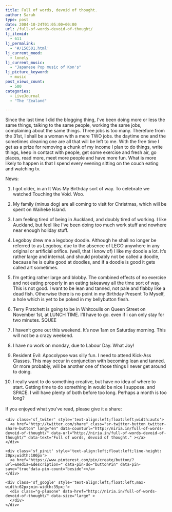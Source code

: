```yaml
---
title: Full of words, devoid of thought.
author: Sarah
type: post
date: 2004-10-24T01:05:00+00:00
url: /full-of-words-devoid-of-thought/
lj_itemid:
  - 611
lj_permalink:
  - '#/156501.html'
lj_current_mood:
  - lonely
lj_current_music:
  - "Japanese Pop music of Kon's"
lj_picture_keyword:
  - music
post_views_count:
  - 500
categories:
  - LiveJournal
  - "The 'Zealand"

---
```

<div id="fb-root">
</div>

Since the last time I did the blogging thing, I&#8217;ve been doing more or less the same things, talking to the same people, working the same jobs, complaining about the same things. Three jobs is too many. Therefore from the 31st, I shall be a woman with a mere TWO jobs. the daytime one and the sometimes cleaning one are all that will be left to me. With the free time I get as a prize for removing a chunk of my income I plan to do things, write things, keep in contact with people, get some exercise and fresh air, go places, read more, meet more people and have more fun. What is more likely to happen is that I spend every evening sitting on the couch eating and watching tv.

News:

1. I got older, in an It Was My Birthday sort of way. To celebrate we watched Touching the Void. Woo.
  
2. My family (minus dog) are all coming to visit for Christmas, which will be spent on Waiheke Island.
  
3. I am feeling tired of being in Auckland, and doubly tired of working. I like Auckland, but feel like I&#8217;ve been doing too much work stuff and nowhere near enough holiday stuff.
  
4. Legoboy drew me a legoboy doodle. Although he shall no longer be referred to as Legoboy, due to the absence of LEGO anywhere in any original or artificial orifice. (well, that I know of) I like my doodle a lot. It&#8217;s rather large and internal. and should probably not be called a doodle, because he is quite good at doodles, and if a doodle is good it gets called art sometimes.
  
5. I&#8217;m getting rather large and blobby. The combined effects of no exercise and not eating properly in an eating takeaway all the time sort of way. This is not good. I want to be lean and tanned, not pale and flabby like a dead fish. Otherwise there is no point in my Birthday Present To Myself, a hole which is yet to be poked in my bellybutton flesh.
  
6. Terry Pratchett is going to be in Whitcoulls on Queen Street on November 1st, at LUNCH TIME. I&#8217;ll have to go. even if i can only stay for two minutes. SQUEE
  
7. I haven&#8217;t gone out this weekend. It&#8217;s now 1am on Saturday morning. This will not be a crazy weekend.
  
8. I have no work on monday, due to Labour Day. What Joy!
  
9. Resident Evil: Apocolypse was silly fun. I need to attend Kick-Ass Classes. This may occur in conjunction with becoming lean and tanned. Or more probably, will be another one of those things I never get around to doing.
  
10. I really want to do something creative, but have no idea of where to start. Getting time to do something in would be nice I suppose. and SPACE. I will have plenty of both before too long. Perhaps a month is too long?

<div class='sfsi_Sicons' style='width: 100%; display: inline-block; vertical-align: middle; text-align:left'>
  <div style='margin:0px 8px 0px 0px; line-height: 24px'>
    <span>If you enjoyed what you've read, please give it a share:</span>
  </div>
  
  <div class='sfsi_socialwpr'>
    <div class='sf_fb' style='text-align:left;width:125px'>
      <div class="fb-like" href="http://niria.in/full-of-words-devoid-of-thought/" width="180" send="false" showfaces="false"  action="like" data-share="true"data-layout="button_count" >
      </div>
    </div>
    
    <div class='sf_twiter' style='text-align:left;float:left;width:auto'>
      <a href="http://twitter.com/share" class="sr-twitter-button twitter-share-button" lang="en" data-counturl="http://niria.in/full-of-words-devoid-of-thought/" data-url="http://niria.in/full-of-words-devoid-of-thought/" data-text="Full of words, devoid of thought." ></a>
    </div>
    
    <div class='sf_pinit' style='text-align:left;float:left;line-height: 20px;width:100px'>
      <a href="https://www.pinterest.com/pin/create/button/?url=&media=&description=" data-pin-do="buttonPin" data-pin-save="true"data-pin-count="beside"></a>
    </div>
    
    <div class='sf_google' style='text-align:left;float:left;max-width:62px;min-width:35px;'>
      <div class="g-plusone" data-href="http://niria.in/full-of-words-devoid-of-thought/" data-size="large" >
      </div>
    </div>
  </div>
</div>